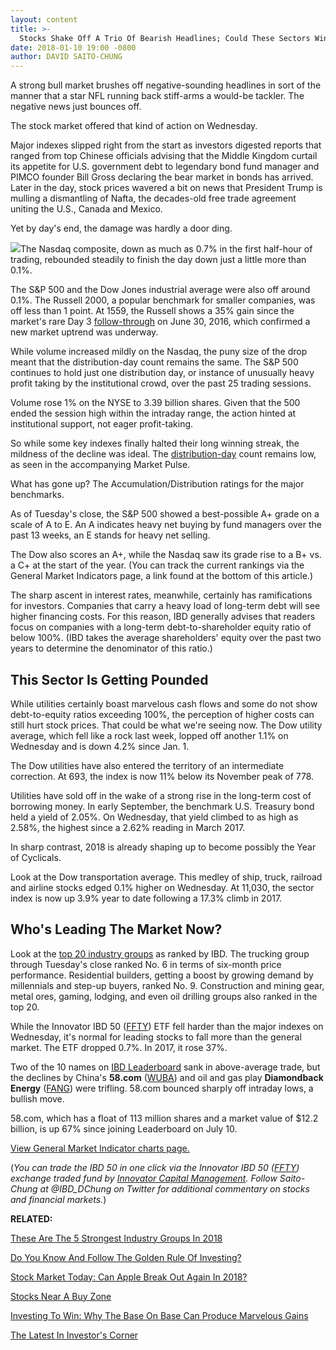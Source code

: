 ```yaml
---
layout: content
title: >-
  Stocks Shake Off A Trio Of Bearish Headlines; Could These Sectors Win Big?
date: 2018-01-10 19:00 -0800
author: DAVID SAITO-CHUNG
---
```






A strong bull market brushes off negative-sounding headlines in sort of the manner that a star NFL running back stiff-arms a would-be tackler. The negative news just bounces off.




 The stock market offered that kind of action on Wednesday.


Major indexes slipped right from the start as investors digested reports that ranged from top Chinese officials advising that the Middle Kingdom curtail its appetite for U.S. government debt to legendary bond fund manager and PIMCO founder Bill Gross declaring the bear market in bonds has arrived. Later in the day, stock prices wavered a bit on news that President Trump is mulling a dismantling of Nafta, the decades-old free trade agreement uniting the U.S., Canada and Mexico.


Yet by day's end, the damage was hardly a door ding.


![](https://www.investors.com/wp-content/uploads/2018/01/MP01101818-211x300.jpg)The Nasdaq composite, down as much as 0.7% in the first half-hour of trading, rebounded steadily to finish the day down just a little more than 0.1%.


The S&P 500 and the Dow Jones industrial average were also off around 0.1%. The Russell 2000, a popular benchmark for smaller companies, was off less than 1 point. At 1559, the Russell shows a 35% gain since the market's rare Day 3 [follow-through](http://www.investors.com/ibd-university/market-timing/market-bottoms/) on June 30, 2016, which confirmed a new market uptrend was underway.


While volume increased mildly on the Nasdaq, the puny size of the drop meant that the distribution-day count remains the same. The S&P 500 continues to hold just one distribution day, or instance of unusually heavy profit taking by the institutional crowd, over the past 25 trading sessions.


Volume rose 1% on the NYSE to 3.39 billion shares. Given that the 500 ended the session high within the intraday range, the action hinted at institutional support, not eager profit-taking.


So while some key indexes finally halted their long winning streak, the mildness of the decline was ideal. The [distribution-day](http://www.investors.com/ibd-university/market-timing/market-tops/) count remains low, as seen in the accompanying Market Pulse.


What has gone up? The Accumulation/Distribution ratings for the major benchmarks.


As of Tuesday's close, the S&P 500 showed a best-possible A+ grade on a scale of A to E. An A indicates heavy net buying by fund managers over the past 13 weeks, an E stands for heavy net selling.


The Dow also scores an A+, while the Nasdaq saw its grade rise to a B+ vs. a C+ at the start of the year. (You can track the current rankings via the General Market Indicators page, a link found at the bottom of this article.)


The sharp ascent in interest rates, meanwhile, certainly has ramifications for investors. Companies that carry a heavy load of long-term debt will see higher financing costs. For this reason, IBD generally advises that readers focus on companies with a long-term debt-to-shareholder equity ratio of below 100%. (IBD takes the average shareholders' equity over the past two years to determine the denominator of this ratio.)


This Sector Is Getting Pounded
------------------------------


While utilities certainly boast marvelous cash flows and some do not show debt-to-equity ratios exceeding 100%, the perception of higher costs can still hurt stock prices. That could be what we're seeing now. The Dow utility average, which fell like a rock last week, lopped off another 1.1% on Wednesday and is down 4.2% since Jan. 1.


The Dow utilities have also entered the territory of an intermediate correction. At 693, the index is now 11% below its November peak of 778.


Utilities have sold off in the wake of a strong rise in the long-term cost of borrowing money. In early September, the benchmark U.S. Treasury bond held a yield of 2.05%. On Wednesday, that yield climbed to as high as 2.58%, the highest since a 2.62% reading in March 2017.


In sharp contrast, 2018 is already shaping up to become possibly the Year of Cyclicals.


Look at the Dow transportation average. This medley of ship, truck, railroad and airline stocks edged 0.1% higher on Wednesday. At 11,030, the sector index is now up 3.9% year to date following a 17.3% climb in 2017.


Who's Leading The Market Now?
-----------------------------


Look at the [top 20 industry groups](https://www.investors.com/ibd-data-tables/) as ranked by IBD. The trucking group through Tuesday's close ranked No. 6 in terms of six-month price performance. Residential builders, getting a boost by growing demand by millennials and step-up buyers, ranked No. 9. Construction and mining gear, metal ores, gaming, lodging, and even oil drilling groups also ranked in the top 20.


While the Innovator IBD 50 ([FFTY](https://research.investors.com/quote.aspx?symbol=FFTY)) ETF fell harder than the major indexes on Wednesday, it's normal for leading stocks to fall more than the general market. The ETF dropped 0.7%. In 2017, it rose 37%.


Two of the 10 names on [IBD Leaderboard](https://leaderboard.investors.com/leaderboard/leaders/default.aspx) sank in above-average trade, but the declines by China's **58.com** ([WUBA](https://research.investors.com/quote.aspx?symbol=WUBA)) and oil and gas play **Diamondback Energy** ([FANG](https://research.investors.com/quote.aspx?symbol=FANG)) were trifling. 58.com bounced sharply off intraday lows, a bullish move.


58.com, which has a float of 113 million shares and a market value of $12.2 billion, is up 67% since joining Leaderboard on July 10.


[View General Market Indicator charts page.](https://www.investors.com/wp-content/uploads/2018/01/IBD1001152359GMI.pdf)


(*You can trade the IBD 50 in one click via the Innovator IBD 50 ([FFTY](https://research.investors.com/quote.aspx?symbol=FFTY)) exchange traded fund by [Innovator Capital Management](http://www.innovatoretfs.com/etf/?ticker=ffty). Follow Saito-Chung at @IBD\_DChung on Twitter for additional commentary on stocks and financial markets.*)


**RELATED:**


[These Are The 5 Strongest Industry Groups In 2018](https://www.investors.com/market-trend/stock-market-today/these-are-the-5-strongest-industry-stock-groups-in-2018-sp-500-futures/)


[Do You Know And Follow The Golden Rule Of Investing?](https://www.investors.com/how-to-invest/investors-corner/still-the-no-1-rule-for-stock-investors-always-cut-your-losses-short/)


[Stock Market Today: Can Apple Break Out Again In 2018?](https://www.investors.com/market-trend/stock-market-today/stocks-losses-bitcoin-etf-apple-breakout/)


[Stocks Near A Buy Zone](https://www.investors.com/category/stock-lists/stocks-near-a-buy-zone/)


[Investing To Win: Why The Base On Base Can Produce Marvelous Gains](https://www.investors.com/how-to-invest/investors-corner/charts-101-how-the-base-on-base-etches-superb-stock-gains/)


[The Latest In Investor's Corner](https://www.investors.com/category/how-to-invest/investors-corner/)





